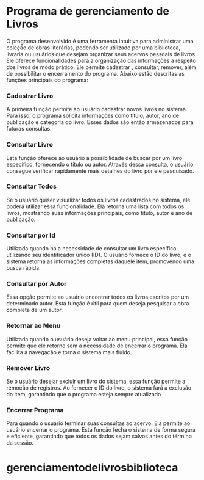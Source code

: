 # Programa de gerenciamento de Livros

O programa desenvolvido é uma ferramenta intuitiva  para administrar uma coleção de obras literárias, podendo ser utilizado por uma biblioteca, livraria ou usuários que desejam organizar seus acervos pessoais de livros . Ele oferece funcionalidades para a organização das informações a respeito dos livros de modo prático. Ele permite cadastrar , consultar, remover, além de possibilitar o encerramento do programa. Abaixo estão descritas as funções principais do programa:



### **Cadastrar Livro**

A primeira função permite ao usuário cadastrar novos livros no sistema. Para isso, o programa solicita informações como título, autor, ano de publicação e categoria do livro. Esses dados são então armazenados  para futuras consultas.

### **Consultar Livro**

Esta função oferece ao usuário a possibilidade de buscar por um livro específico, fornecendo o título ou autor. Através dessa consulta, o usuário consegue verificar rapidamente mais detalhes do livro por ele pesquisado.

### **Consultar Todos**

Se o usuário quiser visualizar todos os livros cadastrados no sistema, ele poderá utilizar essa funcionalidade. Ela retorna uma lista com todos os livros, mostrando suas informações principais, como título, autor e ano de publicação.

### **Consultar por Id**

Utilizada quando há a necessidade de consultar um livro específico utilizando seu identificador único (ID). O usuário fornece o ID do livro, e o sistema retorna as informações completas daquele item, promovendo uma busca rápida.

### **Consultar por Autor**

Essa opção permite ao usuário encontrar todos os livros escritos por um determinado autor. Esta função é útil para quem deseja pesquisar a obra completa de um autor.

###  **Retornar ao Menu**

Utilizada quando o usuário deseja voltar ao menu principal, essa função permite que ele retorne sem a necessidade de encerrar o programa. Ela facilita a navegação e torna o sistema mais fluido.

### **Remover Livro**

Se o usuário desejar excluir um livro do sistema, essa função permite a remoção de registros. Ao fornecer o ID do livro, o sistema fará a exclusão do item, garantindo que o programa esteja sempre atualizado

### **Encerrar Programa**

Para quando o usuário terminar suas consultas ao acervo.  Ela permite ao usuário encerrar o programa. Esta função fecha o sistema de forma segura e eficiente, garantindo que todos os dados sejam salvos antes do término da sessão.

# gerenciamentodelivrosbiblioteca
